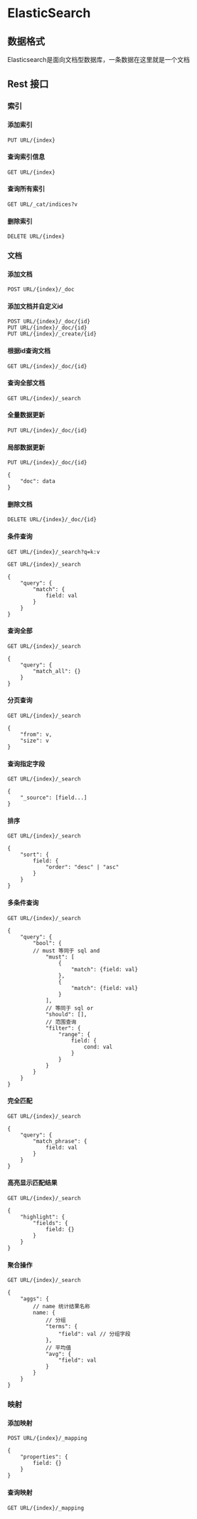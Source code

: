# ElasticSearch

## 数据格式

Elasticsearch是面向文档型数据库，一条数据在这里就是一个文档



## Rest 接口

### 索引

#### 添加索引

```http
PUT URL/{index}
```

#### 查询索引信息

```http
GET URL/{index}
```

#### 查询所有索引

```http
GET URL/_cat/indices?v
```

#### 删除索引

```http
DELETE URL/{index}
```

### 文档

#### 添加文档

```http
POST URL/{index}/_doc
```

#### 添加文档并自定义id

```http
POST URL/{index}/_doc/{id}
PUT URL/{index}/_doc/{id}
PUT URL/{index}/_create/{id}
```

#### 根据id查询文档

```http
GET URL/{index}/_doc/{id}
```

#### 查询全部文档

```http
GET URL/{index}/_search
```

#### 全量数据更新

```http
PUT URL/{index}/_doc/{id}
```

#### 局部数据更新

```http
PUT URL/{index}/_doc/{id}

{
	"doc": data
}
```

#### 删除文档

```http
DELETE URL/{index}/_doc/{id}
```

#### 条件查询

```http
GET URL/{index}/_search?q=k:v
```

```http
GET URL/{index}/_search

{
	"query": {
		"match": {
			field: val
		}
	}
}
```

####  查询全部

```http
GET URL/{index}/_search

{
	"query": {
		"match_all": {}
	}
}
```

#### 分页查询

```http
GET URL/{index}/_search

{
	"from": v,
	"size": v
}
```

#### 查询指定字段

```http
GET URL/{index}/_search

{
	"_source": [field...]
}
```

#### 排序

```http
GET URL/{index}/_search

{
	"sort": {
		field: {
			"order": "desc" | "asc"
		}
	}
}
```

#### 多条件查询

```http
GET URL/{index}/_search

{
	"query": {
		"bool": {
		// must 等同于 sql and
			"must": [
				{
					"match": {field: val}
				},
				{
					"match": {field: val}
				}
			],
			// 等同于 sql or
			"should": [],
			// 范围查询
			"filter": {
				"range": {
					field: {
						cond: val
					}
				}
			}
		}
	}
}
```

#### 完全匹配

```http
GET URL/{index}/_search

{
	"query": {
		"match_phrase": {
			field: val
		}
	}
}
```

#### 高亮显示匹配结果

```http
GET URL/{index}/_search

{
	"highlight": {
		"fields": {
			field: {}
		}
	}
}
```

#### 聚合操作

```
GET URL/{index}/_search

{
	"aggs": {
		// name 统计结果名称
		name: {
			// 分组
			"terms": {
				"field": val // 分组字段
			},
			// 平均值
			"avg": {
				"field": val
			}
		}
	}
}
```

### 映射

#### 添加映射

```http
POST URL/{index}/_mapping

{
	"properties": {
		field: {}
	}
}
```

#### 查询映射

```http
GET URL/{index}/_mapping
```

